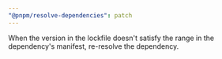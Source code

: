 ```yaml
---
"@pnpm/resolve-dependencies": patch
---
```


When the version in the lockfile doesn't satisfy the range in the dependency's manifest, re-resolve the dependency.
